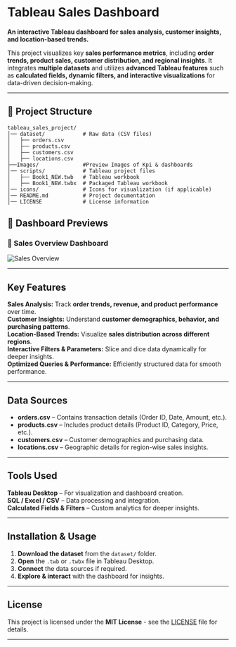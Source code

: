 #  Tableau Sales Dashboard

**An interactive Tableau dashboard for sales analysis, customer insights, and location-based trends.**

This project visualizes key **sales performance metrics**, including **order trends, product sales, customer distribution, and regional insights**. It integrates **multiple datasets** and utilizes **advanced Tableau features** such as **calculated fields, dynamic filters, and interactive visualizations** for data-driven decision-making.

---

## 📂 Project Structure

```
tableau_sales_project/
│── dataset/            # Raw data (CSV files)
│   ├── orders.csv
│   ├── products.csv
│   ├── customers.csv
│   ├── locations.csv
├──Images/              #Preview Images of Kpi & dashboards
│── scripts/            # Tableau project files
│   ├── Book1_NEW.twb   # Tableau workbook
│   ├── Book1_NEW.twbx  # Packaged Tableau workbook
│── icons/              # Icons for visualization (if applicable)
│── README.md           # Project documentation
│── LICENSE             # License information
```

## 📸 Dashboard Previews

### 📍 Sales Overview Dashboard
![Sales Overview](https://github.com/user-attachments/assets/8b56d3d7-ff93-4f3b-adc8-5d456228d53e)





---

##  Key Features

 **Sales Analysis:** Track **order trends, revenue, and product performance** over time.  
 **Customer Insights:** Understand **customer demographics, behavior, and purchasing patterns**.  
 **Location-Based Trends:** Visualize **sales distribution across different regions**.  
 **Interactive Filters & Parameters:** Slice and dice data dynamically for deeper insights.  
 **Optimized Queries & Performance:** Efficiently structured data for smooth performance.  

---

##  Data Sources

- **orders.csv** – Contains transaction details (Order ID, Date, Amount, etc.).  
- **products.csv** – Includes product details (Product ID, Category, Price, etc.).  
- **customers.csv** – Customer demographics and purchasing data.  
- **locations.csv** – Geographic details for region-wise sales insights.  

---

##  Tools Used

 **Tableau Desktop** – For visualization and dashboard creation.  
 **SQL / Excel / CSV** – Data processing and integration.  
 **Calculated Fields & Filters** – Custom analytics for deeper insights.  

---

## Installation & Usage

1. **Download the dataset** from the `dataset/` folder.  
2. **Open** the `.twb` or `.twbx` file in Tableau Desktop.  
3. **Connect** the data sources if required.  
4. **Explore & interact** with the dashboard for insights.  

---

##  License

This project is licensed under the **MIT License** - see the [LICENSE](LICENSE) file for details.

---



